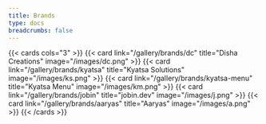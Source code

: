 ```yaml
---
title: Brands
type: docs
breadcrumbs: false
---
```


{{< cards cols="3" >}}
{{< card link="/gallery/brands/dc" title="Disha Creations" image="/images/dc.png" >}}
{{< card link="/gallery/brands/kyatsa" title="Kyatsa Solutions" image="/images/ks.png" >}}
{{< card link="/gallery/brands/kyatsa-menu" title="Kyatsa Menu" image="/images/km.png" >}}
{{< card link="/gallery/brands/jobin" title="jobin.dev" image="/images/j.png" >}}
{{< card link="/gallery/brands/aaryas" title="Aaryas" image="/images/a.png" >}}
{{< /cards >}}

